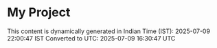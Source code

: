 # My Project

This content is dynamically generated in Indian Time (IST): 2025-07-09 22:00:47 IST
Converted to UTC: 2025-07-09 16:30:47 UTC
